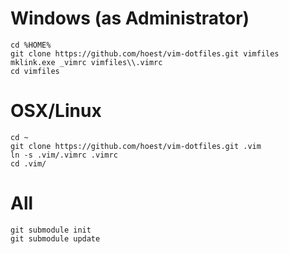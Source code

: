 Windows (as Administrator)
===
  ```
  cd %HOME%
  git clone https://github.com/hoest/vim-dotfiles.git vimfiles
  mklink.exe _vimrc vimfiles\\.vimrc
  cd vimfiles
  ```

OSX/Linux
===
  ```
  cd ~
  git clone https://github.com/hoest/vim-dotfiles.git .vim
  ln -s .vim/.vimrc .vimrc
  cd .vim/
  ```

All
===
  ```
  git submodule init
  git submodule update
  ```
